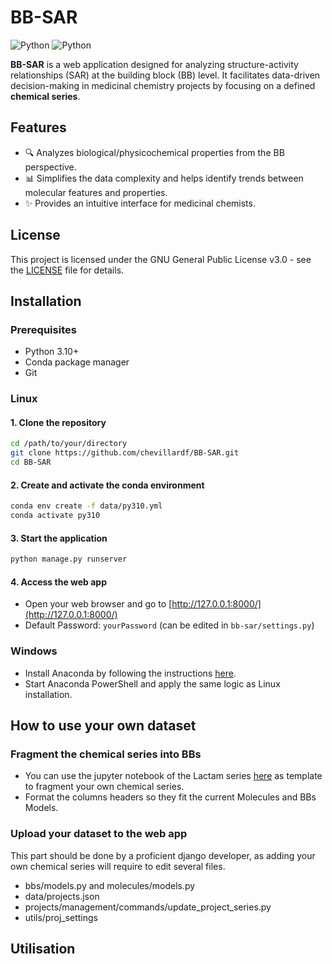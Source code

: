 # BB-SAR
![Python](https://img.shields.io/badge/Python-3.10-blue)
![Python](https://img.shields.io/badge/License-GNU_GPL_v3.0-red)

**BB-SAR** is a web application designed for analyzing structure-activity relationships (SAR) at the building block (BB) level. It facilitates data-driven decision-making in medicinal chemistry projects by focusing on a defined **chemical series**.

## Features
- :mag: Analyzes biological/physicochemical properties from the BB perspective.
- :bar_chart: Simplifies the data complexity and helps identify trends between molecular features and properties.
- :sparkles: Provides an intuitive interface for medicinal chemists.

## License
This project is licensed under the GNU General Public License v3.0 - see the [LICENSE](./LICENSE) file for details.

## Installation

### Prerequisites
- Python 3.10+
- Conda package manager
- Git

### Linux

#### 1. Clone the repository
```bash
cd /path/to/your/directory
git clone https://github.com/chevillardf/BB-SAR.git
cd BB-SAR
```

#### 2. Create and activate the conda environment
```bash
conda env create -f data/py310.yml
conda activate py310
```

#### 3. Start the application
```bash
python manage.py runserver
```

#### 4. Access the web app
- Open your web browser and go to [http://127.0.0.1:8000/](http://127.0.0.1:8000/)
- Default Password: `yourPassword` (can be edited in `bb-sar/settings.py`)

### Windows
- Install Anaconda by following the instructions [here](https://docs.anaconda.com/anaconda/install/windows/).
- Start Anaconda PowerShell and apply the same logic as Linux installation.

## How to use your own dataset
### Fragment the chemical series into BBs
- You can use the jupyter notebook of the Lactam series [here](https://github.com/chevillardf/BB-SAR/blob/master/data/format_DORA_Lactam_bbs.ipynb) as template to fragment your own chemical series.
- Format the columns headers so they fit the current Molecules and BBs Models.

### Upload your dataset to the web app
This part should be done by a proficient django developer, as adding your own chemical series will require to edit several files.
- bbs/models.py and molecules/models.py
- data/projects.json
- projects/management/commands/update_project_series.py
- utils/proj_settings

## Utilisation
